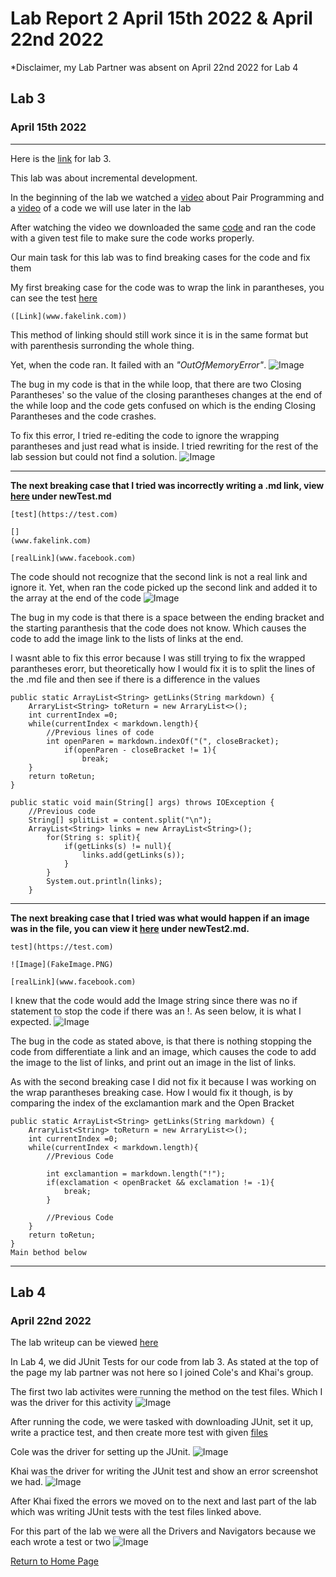# Lab Report 2 April 15th 2022 & April 22nd 2022
*Disclaimer, my Lab Partner was absent on April 22nd 2022 for Lab 4

## **Lab 3**                                                                       
### April 15th 2022
-------
Here is the [link](https://docs.google.com/document/d/1LnSfvTG_Hn2fxDtFMuhBhJqsf9336Bm1ljux2Af9FqE/edit) for lab 3.

This lab was about incremental development.

In the beginning of the lab we watched a [video](https://www.youtube.com/watch?v=vgkahOzFH2Q&ab_channel=Code.org) about Pair Programming and a [video](https://youtu.be/k67e-Icw4ug) of a code we will use later in the lab

After watching the video we downloaded the same [code](https://github.com/nidhidhamnani/markdown-parser) and ran the code with a given test file to make sure the code works properly.

Our main task for this lab was to find breaking cases for the code and fix them

My first breaking case for the code was to wrap the link in parantheses, you can see the test [here](https://github.com/Kevin-Jakiel/markdown-parser/commit/aab7c1cbe7b61eead4d69da21c9b97a4a259384e#diff-e43b4613bbb760ed086aaca603d22855e4a4e7e59573ebfb147f9b23ed05f3ab)

```
([Link](www.fakelink.com))
```

This method of linking should still work since it is in the same format but with parenthesis surronding the whole thing.

Yet, when the code ran. It failed with an *"OutOfMemoryError"*.
![Image](Error.PNG)

The bug in my code is that in the while loop, that there are two Closing Parantheses' so the value of the closing parantheses changes at the end of the while loop and the code gets confused on which is the ending Closing Parantheses and the code crashes. 


To fix this error, I tried re-editing the code to ignore the wrapping parantheses and just read what is inside. I tried rewriting for the rest of the lab session but could not find a solution.
![Image](CodeChange.PNG)

------
**The next breaking case that I tried was incorrectly writing a .md link, view [here](https://github.com/Kevin-Jakiel/markdown-parser/commit/723e2cb9de811ed549498008bf3c5704c71d92ed) under newTest.md**
```
[test](https://test.com)

[]
(www.fakelink.com)

[realLink](www.facebook.com)
```

The code should not recognize that the second link is not a real link and ignore it. Yet, when ran the code picked up the second link and added it to the array at the end of the code
![Image](Test2.PNG)

The bug in my code is that there is a space between the ending bracket and the starting paranthesis that the code does not know. Which causes the code to add the image link to the lists of links at the end.

I wasnt able to fix this error because I was still trying to fix the wrapped parantheses erorr, but theoretically how I would fix it is to split the lines of the .md file and then see if there is a difference in the values
```
public static ArrayList<String> getLinks(String markdown) {
    ArraryList<String> toReturn = new ArraryList<>();
    int currentIndex =0;
    while(currentIndex < markdown.length){
        //Previous lines of code
        int openParen = markdown.indexOf("(", closeBracket);
            if(openParen - closeBracket != 1){
                break;
    }
    return toRetun;
}

public static void main(String[] args) throws IOException {
    //Previous code
    String[] splitList = content.split("\n");
    ArrayList<String> links = new ArrayList<String>();
        for(String s: split){
            if(getLinks(s) != null){
                links.add(getLinks(s));
            }
        }
	    System.out.println(links);
    }
```
----
**The next breaking case that I tried was what would happen if an image was in the file, you can view it [here](https://github.com/Kevin-Jakiel/markdown-parser/commit/502e2d5e20cf754dd80cc2f1da4e3b18fc4263d6) under newTest2.md.**

```
test](https://test.com)

![Image](FakeImage.PNG)

[realLink](www.facebook.com)
```

I knew that the code would add the Image string since there was no if statement to stop the code if there was an !. As seen below, it is what I expected.
![Image](Test3.PNG)

The bug in the code as stated above, is that there is nothing stopping the code from differentiate a link and an image, which causes the code to add the image to the list of links, and print out an image in the list of links.

As with the second breaking case I did not fix it because I was working on the wrap parantheses breaking case. How I would fix it though, is by comparing the index of the exclamantion mark and the Open Bracket
```
public static ArrayList<String> getLinks(String markdown) {
    ArraryList<String> toReturn = new ArraryList<>();
    int currentIndex =0;
    while(currentIndex < markdown.length){
        //Previous Code

        int exclamantion = markdown.length("!");
        if(exclamation < openBracket && exclamation != -1){
            break;
        }

        //Previous Code
    }
    return toRetun;
}
Main bethod below
```
-------------------
## Lab 4
### April 22nd 2022

The lab writeup can be viewed [here](https://docs.google.com/document/d/1lAyC-DbG6pt2tG-VL_6Jh5HaSUaXSLKFI0CxpOIfK8E/edit)

In Lab 4, we did JUnit Tests for our code from lab 3. As stated at the top of the page my lab partner was not here so I joined Cole's and Khai's group.

The first two lab activites were running the method on the test files. Which I was the driver for this activity
![Image](lab4.PNG)

After running the code, we were tasked with downloading JUnit, set it up, write a practice test, and then create more test with given [files](https://github.com/nidhidhamnani/markdown-parser)

Cole was the driver for setting up the JUnit.
![Image](Setup.PNG)

Khai was the driver for writing the JUnit test and show an error screenshot we had.
![Image](LabError.PNG)

After Khai fixed the errors we moved on to the next and last part of the lab which was writing JUnit tests with the test files linked above.

For this part of the lab we were all the Drivers and Navigators because we each wrote a test or two
![Image](LabTest.PNG)

[Return to Home Page](index.html)